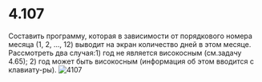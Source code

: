 # 4.107
Составить программу, которая в зависимости от порядкового номера месяца (1,  2, ..., 12) выводит на экран количество дней в этом месяце. Рассмотреть два случая:1) год не является високосным (см.задачу 4.65); 2) год может быть високосным (информация об этом вводится с клавиату-ры).
![4107](https://user-images.githubusercontent.com/116034877/197484322-3cb7a69a-41dc-4056-af12-1f59f07841b2.PNG)
